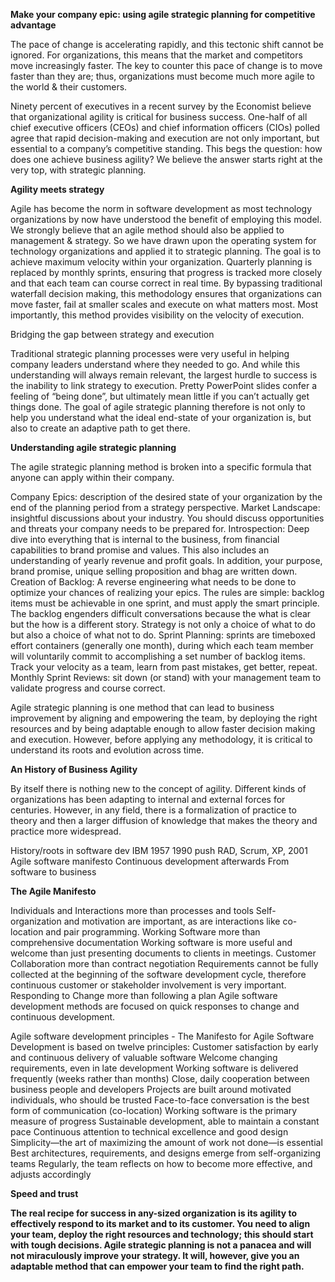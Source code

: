 <b> Make your company epic: using agile strategic planning for competitive advantage </b>

The pace of change is accelerating rapidly, and this tectonic shift cannot be ignored. For organizations, this means that the market and competitors move increasingly faster. The key to counter this pace of change is to move faster than they are; thus, organizations must become much more agile to the world & their customers. 

Ninety percent of executives in a recent survey by the Economist believe that organizational agility is critical for business success. One-half of all chief executive officers (CEOs) and chief information officers (CIOs) polled agree that rapid decision-making and execution are not only important, but essential to a company’s competitive standing.
This begs the question: how does one achieve business agility? We believe the answer starts right at the very top, with strategic planning. 

<b> Agility meets strategy </b>

Agile has become the norm in software development as most technology organizations by now have understood the benefit of employing this model. We strongly believe that an agile method should also be applied to management & strategy. So we have drawn upon the operating system for technology organizations and applied it to strategic planning. The goal is to achieve maximum velocity within your organization. 
Quarterly planning is replaced by monthly sprints, ensuring that progress is tracked more closely and that each team can course correct in real time. By bypassing traditional waterfall decision making, this methodology ensures that organizations can move faster, fail at smaller scales and execute on what matters most. Most importantly, this method provides visibility on the velocity of execution.

Bridging the gap between strategy and execution 

Traditional strategic planning processes were very useful in helping  company leaders understand where they needed to go. And while this understanding will always remain relevant, the largest hurdle to success is the inability to link strategy to execution. Pretty PowerPoint slides confer a feeling of “being done”, but ultimately mean little if you can’t actually get things done. The goal of agile strategic planning therefore is not only to help you understand what the ideal end-state of your organization is, but also to create an adaptive path to get there. 


<b> Understanding agile strategic planning </b>

The agile strategic planning method is broken into a specific formula that anyone can apply within their company. 

Company Epics: description of the desired state of your organization by the end of the planning period from a strategy perspective.
Market Landscape: insightful discussions about your industry. You should discuss opportunities and threats your company needs to be prepared for.
Introspection: Deep dive into everything that is internal to the business, from financial capabilities to brand promise and values. This also includes an understanding of yearly revenue and profit goals. In addition, your purpose, brand promise, unique selling proposition and bhag are written down.
Creation of Backlog: A reverse engineering what needs to be done to optimize your chances of realizing your epics. The rules are simple: backlog items must be achievable in one sprint, and must apply the smart principle. The backlog engenders difficult conversations because the what is clear but the how is a different story. Strategy is not only a choice of what to do but also a choice of what not to do. 
Sprint Planning: sprints are timeboxed effort containers (generally one month), during which each team member will voluntarily commit to accomplishing a set number of backlog items. Track your velocity as a team, learn from past mistakes, get better, repeat. 
Monthly Sprint Reviews: sit down (or stand) with your management team to validate progress and course correct. 

Agile strategic planning is one method that can lead to business improvement by aligning and empowering the team, by deploying the right resources and by being adaptable enough to allow faster decision making and execution. However, before applying any methodology, it is critical to understand its roots and evolution across time.

<b> An History of Business Agility </b>

By itself there is nothing new to the concept of agility. Different kinds of organizations has been adapting to internal and external forces for centuries. However, in any field, there is a formalization of practice to theory and then a larger diffusion of knowledge that makes the theory and practice more widespread.

History/roots in software dev
IBM 1957
1990 push RAD, Scrum, XP, 
2001 Agile software manifesto
Continuous development afterwards
From software to business

<b>The Agile Manifesto </b>

Individuals and Interactions more than processes and tools
Self-organization and motivation are important, as are interactions like co-location and pair programming.
Working Software more than comprehensive documentation
Working software is more useful and welcome than just presenting documents to clients in meetings.
Customer Collaboration more than contract negotiation
Requirements cannot be fully collected at the beginning of the software development cycle, therefore continuous customer or stakeholder involvement is very important.
Responding to Change more than following a plan
Agile software development methods are focused on quick responses to change and continuous development.


Agile software development principles - The Manifesto for Agile Software Development is based on twelve principles:
Customer satisfaction by early and continuous delivery of valuable software
Welcome changing requirements, even in late development
Working software is delivered frequently (weeks rather than months)
Close, daily cooperation between business people and developers
Projects are built around motivated individuals, who should be trusted
Face-to-face conversation is the best form of communication (co-location)
Working software is the primary measure of progress
Sustainable development, able to maintain a constant pace
Continuous attention to technical excellence and good design
Simplicity—the art of maximizing the amount of work not done—is essential
Best architectures, requirements, and designs emerge from self-organizing teams
Regularly, the team reflects on how to become more effective, and adjusts accordingly

<b> Speed and trust <b>

The real recipe for success in any-sized organization is its agility to effectively respond to its market and to its customer. You need to align your team, deploy the right resources and technology; this should start with tough decisions. Agile strategic planning is not a panacea and will not miraculously improve your strategy. It will, however, give you an adaptable method that can empower your team to find the right path. 

